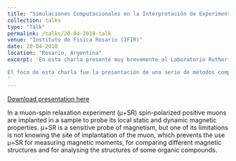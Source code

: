```yaml
---
title: "Simulaciones Computacionales en la Interpretación de Experimentos a Gran Escala: el Caso de los Muones"
collection: talks
type: "Talk"
permalink: /talks/20-04-2018-talk
venue: "Instituto de Física Rosario (IFIR)"
date: 20-04-2018
location: "Rosario, Argentina"
excerpt: 'En esta charla presenté muy brevemente al Laboratorio Rutherford Appleton y a describí como se generan y se usan las partículas subatómicas denominadas muones.  Los experimentos con muones se utilizan en áreas muy variadas, que van desde química orgánica hasta física de semiconductores. 

El foco de esta charla fue la presentación de una serie de métodos computacionales que hemos desarrollado para ayudar en la interpretación de los diferentes tipos de experimentos con muones. Estos métodos combinan cálculos de primeros principios con técnicas de aprendizaje automatizado (machine learning), y nos han permitido identificar parámetros que son cruciales para los experimentos con muones, tales como el sitio de implante del muon en estos experimentos. 
'
---
```


[Download presentation here](http://leandro-liborio.github.io/files/MuSr_Training_School_2018_2.pdf)

In a muon-spin relaxation experiment (μ+SR) spin-polarized positive muons are implanted in a sample to probe its local 
static and dynamic magnetic properties. μ+SR is a sensitive probe of magnetism, but one of its limitations is not knowing
the site of implantation of the muon, which prevents the use μ+SR for measuring magnetic moments, for comparing different
magnetic structures and for analysing the structures of some organic compounds.

